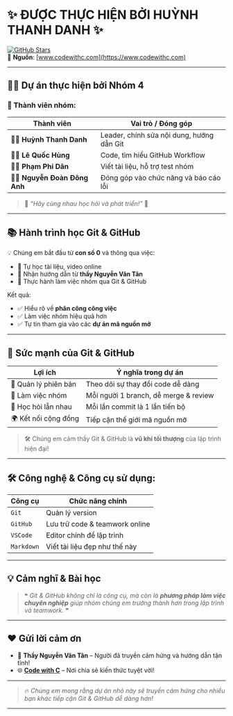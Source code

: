 # ✨ ĐƯỢC THỰC HIỆN BỞI HUỲNH THANH DANH ✨  

[![GitHub Stars](https://img.shields.io/github/stars/codewithc?style=social)](https://github.com/codewithc)  
🔗 **Nguồn**: [www.codewithc.com](https://www.codewithc.com)

---

## 👨‍💻 Dự án thực hiện bởi **Nhóm 4**

### 👥 Thành viên nhóm:
| Thành viên           | Vai trò / Đóng góp |
|----------------------|---------------------|
| 🧑‍💼 **Huỳnh Thanh Danh**     | Leader, chính sửa nội dung, hướng dẫn Git |
| 🧑‍💼 **Lê Quốc Hùng**         | Code, tìm hiểu GitHub Workflow |
| 🧑‍💼 **Phạm Phi Dân**         | Viết tài liệu, hỗ trợ test nhóm |
| 🧑‍💼 **Nguyễn Đoàn Đông Anh** | Đóng góp vào chức năng và báo cáo lỗi |

> 💬 *“Hãy cùng nhau học hỏi và phát triển!”* 🚀  

---

## 📚 Hành trình học Git & GitHub

💡 Chúng em bắt đầu từ **con số 0** và thông qua việc:
- 📖 Tự học tài liệu, video online
- 🤝 Nhận hướng dẫn từ **thầy Nguyễn Văn Tân**
- 🔁 Thực hành làm việc nhóm qua Git & GitHub  

Kết quả:
- ✅ Hiểu rõ về **phân công công việc**
- ✅ Làm việc nhóm hiệu quả hơn
- ✅ Tự tin tham gia vào các **dự án mã nguồn mở**

---

## 🚀 Sức mạnh của Git & GitHub

| Lợi ích                | Ý nghĩa trong dự án                   |
|------------------------|----------------------------------------|
| 🔄 Quản lý phiên bản   | Theo dõi sự thay đổi code dễ dàng     |
| 👥 Làm việc nhóm       | Mỗi người 1 branch, dễ merge & review |
| 🧠 Học hỏi lẫn nhau    | Mỗi lần commit là 1 lần tiến bộ       |
| 🌍 Kết nối cộng đồng   | Tiếp cận thế giới mã nguồn mở          |

> 🛠️ Chúng em cảm thấy Git & GitHub là **vũ khí tối thượng** của lập trình hiện đại!

---

## 🛠️ Công nghệ & Công cụ sử dụng:

| Công cụ      | Chức năng chính               |
|-------------|-------------------------------|
| `Git`       | Quản lý version                |
| `GitHub`    | Lưu trữ code & teamwork online |
| `VSCode`    | Editor chính để lập trình      |
| `Markdown`  | Viết tài liệu đẹp như thế này  |

---

## 💡 Cảm nghĩ & Bài học

> ❝ *Git & GitHub không chỉ là công cụ, mà còn là **phương pháp làm việc chuyên nghiệp** giúp nhóm chúng em trưởng thành hơn trong lập trình và teamwork.* ❞

---

## ❤️ Gửi lời cảm ơn

- 🌟 **Thầy Nguyễn Văn Tân** – Người đã truyền cảm hứng và hướng dẫn tận tình!
- 🌐 **[Code with C](https://www.codewithc.com)** – Nơi chia sẻ kiến thức tuyệt vời!

---

> 🔥 *Chúng em mong rằng dự án nhỏ này sẽ truyền cảm hứng cho nhiều bạn khác tiếp cận Git & GitHub dễ dàng hơn!*  

---

